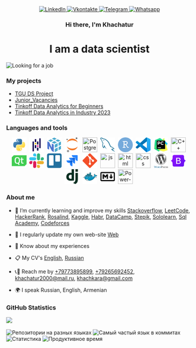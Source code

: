 <div id="socials" align="center">
    <a href="https://www.linkedin.com/in/khachatur-karapetian-71a2aba2/">
    <img src="https://img.shields.io/badge/LinkedIn-blue?style=for-the-badge&logo=linkedin&logoColor=white" alt="LinkedIn"/>
  </a>
  
  <a href="https://vk.com/id39817202">
    <img src="https://img.shields.io/badge/Vk-blue?style=for-the-badge&logo=vk&logoColor=white" alt="Vkontakte"/>
  </a>
  
  <a href="https://t.me/khachkara">
    <img src="https://img.shields.io/badge/Telegram-blue?style=for-the-badge&logo=telegram&logoColor=white" alt="Telegram"/>
  </a>

  <a href="https://web.whatsapp.com//khachkara">
    <img src="https://img.shields.io/badge/Whatsapp-darkgreen?style=for-the-badge&logo=Whatsapp&logoColor=white" alt="Whatsapp"/>
  </a>
</div>

<div id="header" align="center">
    <h3>Hi there, I'm Khachatur</h3>
    <h1>I am a data scientist</h1>
</div>


<img src="https://i.imgur.com/oEdaCVO.jpeg" alt="Looking for a job"/>

### My projects
- [TGU DS Project](https://github.com/KhachKara/TGU_kursovaya?target=_blank)
- [Junior_Vacancies](https://github.com/KhachKara/DS_Junior_Vacancies/tree/master?target=_blank)
- [Tinkoff Data Analytics for Beginners](https://github.com/KhachKara/Tink_Data_Analyst_For_Beginners?target=_blank)
- [Tinkoff Data Analytics in Industry 2023](https://github.com/KhachKara/Tink_Data_Analytics_in_Industry_2023?target=_blank)

### Languages and tools
<div align="center">
  <img src="https://github.com/devicons/devicon/blob/master/icons/python/python-original.svg" title="Python" width="40" height="40"/>&nbsp;
  <img src="https://github.com/devicons/devicon/blob/master/icons/pandas/pandas-original.svg" title="Pandas" width="40" height="40"/>&nbsp;
  <img src="https://github.com/devicons/devicon/blob/master/icons/numpy/numpy-original.svg" title="NumPy" width="40" height="40"/>&nbsp;
  <img src="https://github.com/devicons/devicon/blob/master/icons/jupyter/jupyter-original.svg" title="Jupyter" width="40" height="40"/>&nbsp;
  <img src="https://cdn.jsdelivr.net/gh/devicons/devicon/icons/postgresql/postgresql-original.svg" title="PostgreSQL" width="40" height="40"/>&nbsp;
  <img src="https://github.com/devicons/devicon/blob/master/icons/mysql/mysql-original.svg" title="MySQL" width="40" height="40"/>&nbsp;
  <img src="https://github.com/devicons/devicon/blob/master/icons/rstudio/rstudio-original.svg" title="R-Studio" width="40" height="40"/>&nbsp;
  <img src="https://github.com/devicons/devicon/blob/master/icons/vscode/vscode-original.svg" title="VsCode" width="40" height="40"/>&nbsp;
  <img src="https://github.com/devicons/devicon/blob/master/icons/pycharm/pycharm-original.svg" title="PyCharm" width="40" height="40"/>&nbsp;
  <img src="https://cdn.jsdelivr.net/gh/devicons/devicon@latest/icons/cplusplus/cplusplus-original.svg" title="C++" width="40" height="40"/>&nbsp;
  <img src="https://github.com/devicons/devicon/blob/master/icons/qt/qt-original.svg" title="Qt" width="40" height="40"/>&nbsp;
  <img src="https://github.com/devicons/devicon/blob/master/icons/slack/slack-original.svg" title="Slack" width="40" height="40"/>&nbsp;
  <img src="https://github.com/devicons/devicon/blob/master/icons/trello/trello-plain.svg" title="Trello" width="40" height="40"/>&nbsp;
  <img src="https://github.com/devicons/devicon/blob/master/icons/jira/jira-original.svg" title="Jira" width="40" height="40"/>&nbsp;
  <img src="https://github.com/devicons/devicon/blob/master/icons/git/git-original.svg" title="GitHub" width="40" height="40"/>&nbsp;
  <img src="https://cdn.jsdelivr.net/gh/devicons/devicon/icons/javascript/javascript-original.svg" title="js" width="40" height="40"/>&nbsp;
  <img src="https://cdn.jsdelivr.net/gh/devicons/devicon/icons/html5/html5-original.svg" title="html" width="40" height="40"/>&nbsp;
  <img src="https://cdn.jsdelivr.net/gh/devicons/devicon/icons/css3/css3-original.svg" title="css" width="40" height="40"/>&nbsp;
  <img src="https://github.com/devicons/devicon/blob/master/icons/wordpress/wordpress-original.svg" title="WordPress" width="40" height="40"/>&nbsp;
  <img src="https://github.com/devicons/devicon/blob/master/icons/bootstrap/bootstrap-original.svg" title="Bootstrap" width="40" height="40"/>&nbsp;
  <img src="https://github.com/devicons/devicon/blob/master/icons/django/django-plain.svg" title="Django" width="40" height="40"/>&nbsp;
  <img src="https://github.com/devicons/devicon/blob/master/icons/docker/docker-original.svg" title="Docker" width="40" height="40"/>&nbsp;
  <img src="https://github.com/devicons/devicon/blob/master/icons/markdown/markdown-original.svg" title="Markdown" width="40" height="40"/>&nbsp;
  <img src="https://github.com/microsoft/PowerBI-Icons/blob/main/SVG/Power-BI.svg" title="Power-BI" width="40" height="40"/>&nbsp;
</div>

### About me
- 🌱 I’m currently learning and improve my skills
    [Stackoverflow](https://stackoverflow.com/users/12917313/Хачатур-Карапетян?target=_blank),
    [LeetCode](https://github.com/KhachKara/LeetCode/tree/master/my-folder/problems?target=_blank), 
    [HackerRank](https://www.hackerrank.com/khachkara?target=_blank),
    [Rosalind](https://rosalind.info/users/Khachkara/?target=_blank),
    [Kaggle](https://www.kaggle.com?target=_blank),
    [Habr](https://habr.com/ru/users/Khachkara/?target=_blank),
    [DataCamp](https://app.datacamp.com/profile/khachatur2000/?target=_blank),
    [Stepik](https://stepik.org/users/3456440/?target=_blank),
    [Sololearn](https://www.sololearn.com/profile/473527/?target=_blank),
    [Sql Academy](https://sql-academy.org/en/trainer?target=_blank),
    [Codeforces](https://codeforces.com/profile/khachkara2000)
- 📝 I regularly update my own web-site [Web](https://khachkara.github.io?target="_blank")
- 📄 Know about my experiences
    
- 📋 My CV's 
    [English](https://cloud.mail.ru/public/a1dW/Yr1YwyjM1?target=_blank),
    [Russian](https://cloud.mail.ru/public/XcvN/GuPbWsaDG?target=_blank)
- 📞📧 Reach me by 
    [+79773895899](),
    [+79265692452](),
    [khachatur2000@mail.ru](),
    [khachkara@gmail.com]()
- 🌍 I speak Russian, English, Armenian


### GitHub Statistics
![](http://github-profile-summary-cards.vercel.app/api/cards/profile-details?username=khachkara&theme=default)

![Репозитории на разных языках](http://github-profile-summary-cards.vercel.app/api/cards/repos-per-language?username=khachkara&theme=default) 
![Самый частый язык в коммитах](http://github-profile-summary-cards.vercel.app/api/cards/most-commit-language?username=khachkara&theme=default) 
![Статистика](http://github-profile-summary-cards.vercel.app/api/cards/stats?username=khachkara&theme=default) 
![Продуктивное время](http://github-profile-summary-cards.vercel.app/api/cards/productive-time?username=khachkara&theme=default&utcOffset=8)



<!--
**KhachKara/KhachKara** is a ✨ _special_ ✨ repository because its `README.md` (this file) appears on your GitHub profile.

Here are some ideas to get you started:

- 🔭 I’m currently working on ...
- 🌱 I’m currently learning ...
- 👯 I’m looking to collaborate on ...
- 🤔 I’m looking for help with ...
- 💬 Ask me about ...
- 📫 How to reach me: ...
- 😄 Pronouns: ...
- ⚡ Fun fact: ...
-->
